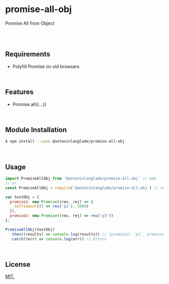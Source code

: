 # promise-all-obj
Promise All from Object

<br><br>

## Requirements
- Polyfill Promise on old browsers

<br>

## Features
- Promise.all({...})

<br>

## Module Installation

```sh
$ npm install --save @antoninlanglade/promise-all-obj
```

<br>

## Usage

```js
import PromiseAllObj from '@antoninlanglade/promise-all-obj' // web
// or
const PromiseAllObj = require('@antoninlanglade/promise-all-obj') // node

var testObj = {
  promise1: new Promise((res, rej) => {
    setTimeout(() => res('p1'), 2000)
  }),
  promise2: new Promise((res, rej) => res('p3'))
};

PromiseAllObj(testObj)
  .then((results) => console.log(results)) // {promise1: 'p1', promise2: 'p2'}
  .catch((err) => console.log(err)) // Errors
```

<br>

## License
[MIT.](LICENSE)